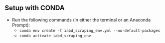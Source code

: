 ## Setup with CONDA


- Run the following commands (in either the terminal or an Anaconda Prompt):
  - `conda env create -f iabd_scraping_env.yml --no-default-packages`
  - `conda activate iabd_scraping_env`

  